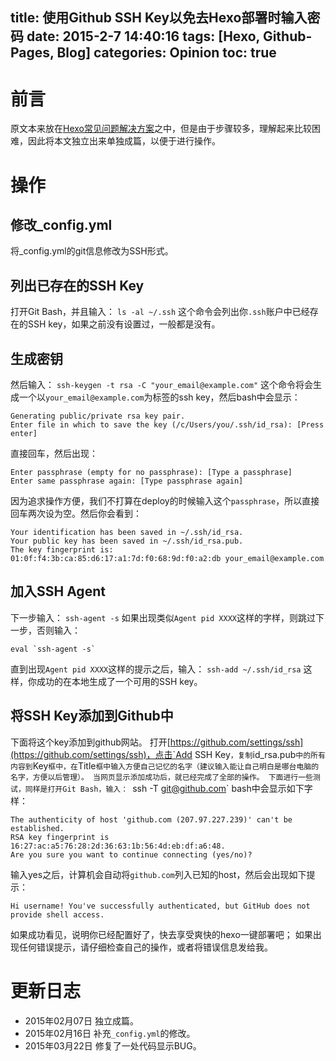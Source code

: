 title: 使用Github SSH Key以免去Hexo部署时输入密码
date: 2015-2-7 14:40:16
tags: [Hexo, Github-Pages, Blog]
categories: Opinion
toc: true
---
# 前言
原文本来放在[Hexo常见问题解决方案](http://xuanwo.org/2014/08/14/hexo-usual-problem/)之中，但是由于步骤较多，理解起来比较困难，因此将本文独立出来单独成篇，以便于进行操作。

<!-- more -->

# 操作

## 修改_config.yml
将_config.yml的git信息修改为SSH形式。

## 列出已存在的SSH Key
打开Git Bash，并且输入：
`ls -al ~/.ssh`
这个命令会列出你`.ssh`账户中已经存在的SSH key，如果之前没有设置过，一般都是没有。

## 生成密钥
然后输入：
`ssh-keygen -t rsa -C "your_email@example.com"`
这个命令将会生成一个以`your_email@example.com`为标签的ssh key，然后bash中会显示：
```
Generating public/private rsa key pair.
Enter file in which to save the key (/c/Users/you/.ssh/id_rsa): [Press enter]
```
直接回车，然后出现：
```
Enter passphrase (empty for no passphrase): [Type a passphrase]
Enter same passphrase again: [Type passphrase again]
```
因为追求操作方便，我们不打算在deploy的时候输入这个`passphrase`，所以直接回车两次设为空。然后你会看到：
```
Your identification has been saved in ~/.ssh/id_rsa.
Your public key has been saved in ~/.ssh/id_rsa.pub.
The key fingerprint is:
01:0f:f4:3b:ca:85:d6:17:a1:7d:f0:68:9d:f0:a2:db your_email@example.com
```
## 加入SSH Agent
下一步输入：
`ssh-agent -s`
如果出现类似`Agent pid XXXX`这样的字样，则跳过下一步，否则输入：
```
eval `ssh-agent -s`
```
直到出现`Agent pid XXXX`这样的提示之后，输入：
`ssh-add ~/.ssh/id_rsa`
这样，你成功的在本地生成了一个可用的SSH key。

## 将SSH Key添加到Github中
下面将这个key添加到github网站。
打开[https://github.com/settings/ssh](https://github.com/settings/ssh)，点击`Add SSH Key`，复制`id_rsa.pub`中的所有内容到`Key`框中，在`Title`框中输入方便自己记忆的名字（建议输入能让自己明白是哪台电脑的名字，方便以后管理）。
当网页显示添加成功后，就已经完成了全部的操作。
下面进行一些测试，同样是打开Git Bash，输入：
`ssh -T git@github.com`
bash中会显示如下字样：
```
The authenticity of host 'github.com (207.97.227.239)' can't be established.
RSA key fingerprint is 16:27:ac:a5:76:28:2d:36:63:1b:56:4d:eb:df:a6:48.
Are you sure you want to continue connecting (yes/no)?
```
输入yes之后，计算机会自动将`github.com`列入已知的host，然后会出现如下提示：
```
Hi username! You've successfully authenticated, but GitHub does not
provide shell access.
```
如果成功看见，说明你已经配置好了，快去享受爽快的hexo一键部署吧；
如果出现任何错误提示，请仔细检查自己的操作，或者将错误信息发给我。

# 更新日志
- 2015年02月07日 独立成篇。
- 2015年02月16日 补充`_config.yml`的修改。
- 2015年03月22日 修复了一处代码显示BUG。